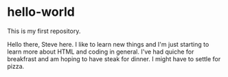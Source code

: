 # hello-world
This is my first repository.

Hello there, Steve here. I like to learn new things and I'm just starting to learn more about HTML and coding in general.
I've had quiche for breakfrast and am hoping to have steak for dinner. I might have to settle for pizza.
